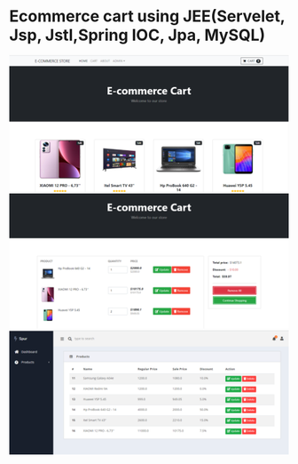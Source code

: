 <h1>Ecommerce cart using JEE(Servelet, Jsp, Jstl,Spring IOC, Jpa, MySQL)</h1>
<img src="screenshots/01.PNG"/>
<img src="screenshots/02.PNG"/>
<img src="screenshots/03.PNG"/>